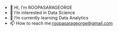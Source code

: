 - 👋 Hi, I’m ROOPASARAGEORGE
- 👀 I’m interested in Data Science
- 🌱 I’m currently learning Data Analytics
- 📫 How to reach me:roopasarageorge@gmail.com

<!---
ROOPASARAGEORGE/ROOPASARAGEORGE is a ✨ special ✨ repository because its `README.md` (this file) appears on your GitHub profile.
You can click the Preview link to take a look at your changes.
--->
